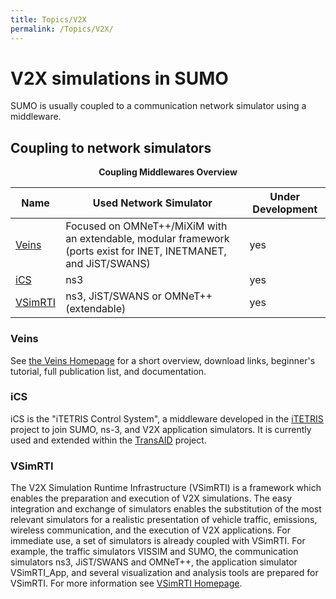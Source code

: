 ```yaml
---
title: Topics/V2X
permalink: /Topics/V2X/
---
```


# V2X simulations in SUMO

SUMO is usually coupled to a communication network simulator using a
middleware.

## Coupling to network simulators

<center>

**Coupling Middlewares Overview**

</center>

| Name                           | Used Network Simulator                                                                                           | Under Development |
| ------------------------------ | ---------------------------------------------------------------------------------------------------------------- | ----------------- |
| [Veins](#veins)     | Focused on OMNeT++/MiXiM with an extendable, modular framework (ports exist for INET, INETMANET, and JiST/SWANS) | yes               |
| [iCS](#ics)         | ns3                                                                                                              | yes               |
| [VSimRTI](#vsimrti) | ns3, JiST/SWANS or OMNeT++ (extendable)                                                                          | yes               |


### Veins

See [the Veins Homepage](http://veins.car2x.org/) for a short overview,
download links, beginner's tutorial, full publication list, and
documentation.

### iCS

iCS is the "iTETRIS Control System", a middleware developed in the
[iTETRIS](http://www.ict-itetris.eu/) project to join SUMO, ns-3, and
V2X application simulators. It is currently used and extended within the
[TransAID](https://www.transaid.eu/) project.

### VSimRTI

The V2X Simulation Runtime Infrastructure (VSimRTI) is a framework which
enables the preparation and execution of V2X simulations. The easy
integration and exchange of simulators enables the substitution of the
most relevant simulators for a realistic presentation of vehicle
traffic, emissions, wireless communication, and the execution of V2X
applications. For immediate use, a set of simulators is already coupled
with VSimRTI. For example, the traffic simulators VISSIM and SUMO, the
communication simulators ns3, JiST/SWANS and OMNeT++, the application
simulator VSimRTI_App, and several visualization and analysis tools are
prepared for VSimRTI. For more information see [VSimRTI
Homepage](http://www.dcaiti.tu-berlin.de/research/simulation/).